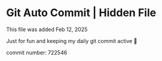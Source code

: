 # Git Auto Commit | Hidden File

This file was added Feb 12, 2025

Just for fun and keeping my daily git commit active 🤪

commit number: 722546
